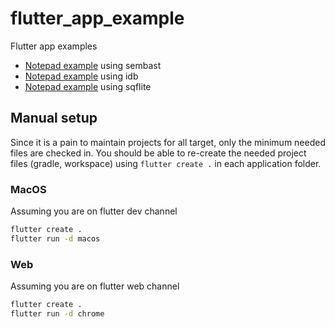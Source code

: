 # flutter_app_example

Flutter app examples

* [Notepad example](notepad_sembast/README.md) using sembast
* [Notepad example](notepad_idb/README.md) using idb
* [Notepad example](notepad_sqflite/README.md) using sqflite

## Manual setup

Since it is a pain to maintain projects for all target, only the minimum needed files
are checked in. You should be able to re-create the needed project files (gradle, workspace) using `flutter create .`
in each application folder.

### MacOS

Assuming you are on flutter dev channel

```bash
flutter create .
flutter run -d macos
```

### Web

Assuming you are on flutter web channel

```bash
flutter create .
flutter run -d chrome
```
